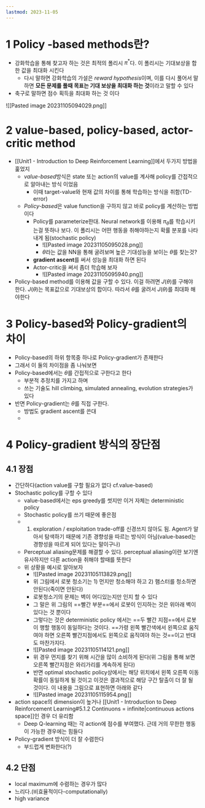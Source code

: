 ```yaml
---
lastmod: 2023-11-05
---
```

# 1 Policy -based methods란?
- 강화학습을 통해 찾고자 하는 것은 최적의 폴리시 $\pi^*$다. 이 폴리시는 기대보상을 합한 값을 최대화 시킨다
	- 다시 말하면 강화학습의 가설은 *reward hypothesis*이며, 이를 다시 풀어서 말하면 **모든 문제를 풀때 목표는 기대 보상을 최대화 하는 것**이라고 말할 수 있다
-  축구로 말하면 점수 획득을 최대화 하는 것 이다

![[Pasted image 20231105094029.png]]


# 2 value-based, policy-based, actor-critic method
- [[Unit1 - Introduction to Deep Reinforcement Learning]]에서 두가지 방법을 훑었지
	- *value-based*방식은 state 또는 action의 value를 계사해 policy를 간접적으로 알아내는 방식 이었음
		- 이때 target-value와 현재 값의 차이를 통해 학습하는 방식을 취함(TD-error)
	- *Policy-based*은 value function을 구하지 않고 바로 policy를 계산하는 방법이다
		- Policy를 parameterize한대. Neural network를 이용해 $\pi_{\theta}$를 학습시키는걸 뜻하나 보다. 이 폴리시는 어떤 행동을 취해야하는지 확률 분포를 나타내게 됨(stochastic policy)
			- ![[Pasted image 20231105095028.png]]
			- $\theta$라는 값을 NN을 통해 굴려보며 높은 기대성능을 보이는 $\theta$를 찾는것?
		- **gradient ascent**를 써서 성능을  최대화 하면 된다
		- Actor-critic을 써서 좀더 학습해 보자
			- ![[Pasted image 20231105095940.png]]
- Policy-based method를 이용해 값을 구할 수 있다. 이걸 하려면 $J(\theta)$를 구해야 한다. $J(\theta)$는 목표값으로 기대보상의 합이다. 따라서 $\theta$를 굴려서 $J(\theta)$를 최대화 해야한다

# 3 Policy-based와 Policy-gradient의 차이
- Policy-based의 하위 항목중 하나로 Policy-gradient가 존재한다
- 그래서 이 둘의 차이점을 좀 나눠보면
- Policy-based에서는 $\theta$를 간접적으로 구한다고 한다
	- 부분적 추정치를 가지고 하며
	- 쓰는 기술도 hill climbing, simulated annealing, evolution strategies가 있다
- 반면 Policy-gradient는 $\theta$를 직접 구한다. 
	- 방법도 gradient ascent를 쓴대
	- 

# 4 Policy-gradient 방식의 장단점

## 4.1 장점
- 간단하다(action value를 구할 필요가 없다 cf.value-based)
- Stochastic policy를 구할 수 있다
	- value-based에서는 eps greedy를 썻지만 이거 자체는 deterministic policy
	- Stochastic policy를 쓰기 때문에 좋은점
	- 1. exploration / exploitation trade-off를 신경쓰지 않아도 됨. Agent가 알아서 탐색하기 때문에 기존 경향성을 따르는 방식이 아님(value-based는 경향성을 따르게 되어 있다는 말이구나)
	- Perceptual aliasing문제를 해결할 수 있다. perceptual aliasing이란 보기엔 유사하지만 다른 action을 취해야 할때를 뜻한다
	- 위 상황을 예시로 알아보자
		- ![[Pasted image 20231105113829.png]]
		- 위 그림에서 로봇 청소기는 1) 먼지만 청소해야 하고 2) 햄스터를 청소하면 안된다(죽이면 안된다)
		- 로봇청소기의 문제는 벽이 어디있는지만 인지 할 수 있다
		- 그 말은 위 그림의 ==빨간 부분==에서 로봇이 인지하는 것은 위아래 벽이 있다는 것 뿐이다
		- 그렇다는 것은 deterministic policy 에서는 ==두 빨간 지점==에서 로봇이 행할 행동이 동일하다는 것이다. ==가령 왼쪽 빨간색에서 왼쪽으로 움직여야 하면 오른쪽 빨간지점에서도 왼쪽으로 움직여야 하는 것==이고 반대도 마찬가지다. 
		- ![[Pasted image 20231105114121.png]]
		- 위 경우 먼지를 찾기 위해 시간을 많이 소비하게 된다(위 그림을 통해 보면 오른쪽 빨간지점은 와리가리를 계속하게 된다)
		- 반면 optimal stochastic policy상에서는 해당 위치에서 왼쪽 오른쪽 이동 확률이 동일하게 될 것이고 이것은 결과적으로 해당 구간 탈출이 더 잘 될 것이다. 이 내용을 그림으로 표현하면 아래와 같다
		- ![[Pasted image 20231105115954.png]]
- action space의 dimension이 높거나 [[Unit1 - Introduction to Deep Reinforcement Learning#5.1.2 Continuons = infinite|continuous actions space]]인 경우 더 유리함
	- Deep Q-learning 때는 각 action에 점수를 부여했다. 근데 거의 무한한 행동이 가능한 경우에는 힘들다
- Policy-gradient 방식이 더 잘 수렴한다
	- 부드럽게 변화한다(?)

## 4.2 단점
- local maximum에 수렴하는 경우가 많다
- 느리다.(비효율적이다-computationally)
- high variance